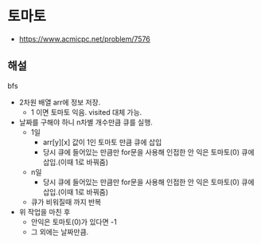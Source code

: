# 토마토

- https://www.acmicpc.net/problem/7576

## 해설
bfs

- 2차원 배열 arr에 정보 저장.
    - 1 이면 토마토 익음. visited 대체 가능.
- 날짜를 구해야 하니 n차별 개수만큼 큐를 실행.
    - 1일
        - arr[y][x] 값이 1인 토마토 만큼 큐에 삽입
        - 당시 큐에 들어있는 만큼만 for문을 사용해 인접한 안 익은 토마토(0) 큐에 삽입.(이때 1로 바꿔줌)
    - n일
        - 당시 큐에 들어있는 만큼만 for문을 사용해 인접한 안 익은 토마토(0) 큐에 삽입.(이때 1로 바꿔줌)
    - 큐가 비워질때 까지 반복
- 위 작업을 마친 후
    - 안익은 토마토(0)가 있다면 -1
    - 그 외에는 날짜만큼.